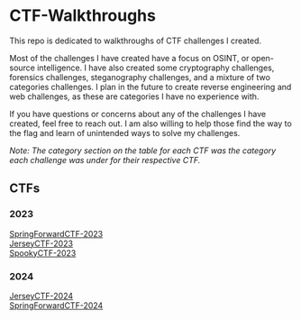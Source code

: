 # CTF-Walkthroughs
This repo is dedicated to walkthroughs of CTF challenges I created.<br>

Most of the challenges I have created have a focus on OSINT, or open-source intelligence. I have also created some cryptography challenges, forensics challenges, steganography challenges, and a mixture of two categories challenges. I plan in the future to create reverse engineering and web challenges, as these are categories I have no experience with.<br>

If you have questions or concerns about any of the challenges I have created, feel free to reach out. I am also willing to help those find the way to the flag and learn of unintended ways to solve my challenges.<br>

*Note: The category section on the table for each CTF was the category each challenge was under for their respective CTF.*

## CTFs
### 2023
[SpringForwardCTF-2023](springforwardctf-2023)<br>
[JerseyCTF-2023](jerseyctf-2023)<br>
[SpookyCTF-2023](spookyctf-2023)<br>

### 2024
[JerseyCTF-2024](jerseyctf-2024)<br>
[SpringForwardCTF-2024](springforwardctf-2024)<br>
